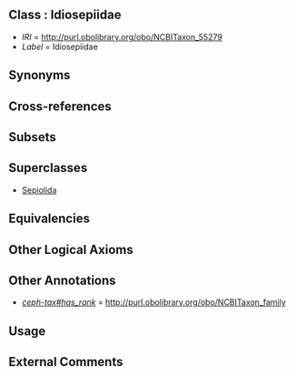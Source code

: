 
## Class : Idiosepiidae

 * *IRI* = http://purl.obolibrary.org/obo/NCBITaxon_55279
 * *Label* = Idiosepiidae

## Synonyms


## Cross-references


## Subsets


## Superclasses

 * [Sepiolida](../../NCBITaxon/88/NCBITaxon_551288.md)

## Equivalencies


## Other Logical Axioms


## Other Annotations

 * *[ceph-tax#has_rank](../../ceph-tax#has/nk/ceph-tax#has_rank.md)* = http://purl.obolibrary.org/obo/NCBITaxon_family

## Usage


## External Comments

